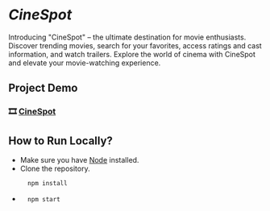 


# _CineSpot_

Introducing "CineSpot" – the ultimate destination for movie enthusiasts. Discover trending movies, search for your favorites, access ratings and cast information, and watch trailers. Explore the world of cinema with CineSpot and elevate your movie-watching experience.

## Project Demo

### 🎞️ [CineSpot](https://cine-spot.vercel.app/)




## How to Run Locally?
- Make sure you have [Node](https://nodejs.org/en/download/) installed.
- Clone the repository.
  ```javascript
    npm install
    ```
- 
  ```javascript
    npm start
    ```






